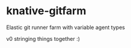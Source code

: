 # knative-gitfarm
Elastic git runner farm with variable agent types


v0 stringing things together :)
